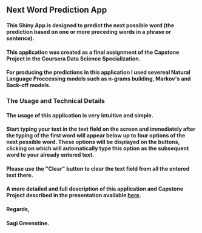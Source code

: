 ## **Next Word Prediction App**  

#### This Shiny App is designed to predict the next possible word (the prediction based on one or more preceding words in a phrase or sentence).  
#### This application was created as a final assignment of the Capstone Project in the Coursera Data Science Specialization.  
#### For producing the predictions in this application I used severeal Natural Language Proccessing models such as n-grams building, Markov's and Back-off models.

### **The Usage and Technical Details**

#### The usage of this application is very intuitive and simple.  
#### Start typing your text in the text field on the screen and immediately after the typing of the first word will appear below up to four options of the next possible word. These options will be displayed on the buttons, clicking on which will automatically type this option as the subsequent word to your already entered text.  
#### Please use the "Clear" button to clear the text field from all the entered text there.

#### A more detailed and full description of this application and Capstone Project described in the presentation available [here]().

#### Regards,
#### Sagi Greenstine.


